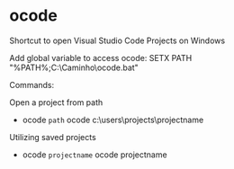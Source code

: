 # ocode
Shortcut to open Visual Studio Code Projects on Windows

Add global variable to access ocode:
SETX PATH "%PATH%;C:\Caminho\ocode.bat"

Commands:

Open a project from path
- ocode `path`
  ocode c:\users\projects\projectname

Utilizing saved projects
- ocode `projectname`
  ocode projectname
